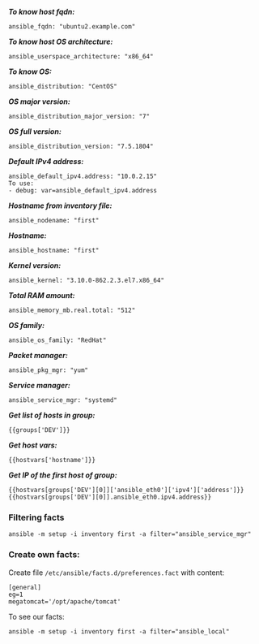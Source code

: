 ***To know host fqdn:***
```
ansible_fqdn: "ubuntu2.example.com"
```
***To know host OS architecture:***
```
ansible_userspace_architecture: "x86_64"
```
***To know OS:***
```
ansible_distribution: "CentOS"
```
***OS major version:***
```
ansible_distribution_major_version: "7"
```
***OS full version:***
```
ansible_distribution_version: "7.5.1804"
```
***Default IPv4 address:***
```
ansible_default_ipv4.address: "10.0.2.15"
To use:
- debug: var=ansible_default_ipv4.address
```
***Hostname from inventory file:***
```
ansible_nodename: "first"
```
***Hostname:***
```
ansible_hostname: "first"
```
***Kernel version:***
```
ansible_kernel: "3.10.0-862.2.3.el7.x86_64"
```
***Total RAM amount:***
```
ansible_memory_mb.real.total: "512"
```
***OS family:***
```
ansible_os_family: "RedHat"
```
***Packet manager:***
```
ansible_pkg_mgr: "yum"
```
***Service manager:***
```
ansible_service_mgr: "systemd"
```


***Get list of hosts in group:***
```
{{groups['DEV']}}
```
***Get host vars:***
```
{{hostvars['hostname']}}
```
***Get IP of the first host of group:***
```
{{hostvars[groups['DEV'][0]]['ansible_eth0']['ipv4']['address']}}
{{hostvars[groups['DEV'][0]].ansible_eth0.ipv4.address}}
```
### Filtering facts
```
ansible -m setup -i inventory first -a filter="ansible_service_mgr"
```
### Create own facts:
Create file `/etc/ansible/facts.d/preferences.fact` with content:
```
[general]
eg=1
megatomcat='/opt/apache/tomcat'
```
To see our facts:
```
ansible -m setup -i inventory first -a filter="ansible_local"
```
